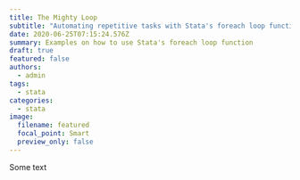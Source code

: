 ```yaml
---
title: The Mighty Loop
subtitle: "Automating repetitive tasks with Stata's foreach loop function "
date: 2020-06-25T07:15:24.576Z
summary: Examples on how to use Stata's foreach loop function
draft: true
featured: false
authors:
  - admin
tags:
  - stata
categories:
  - stata
image:
  filename: featured
  focal_point: Smart
  preview_only: false
---
```

Some text
